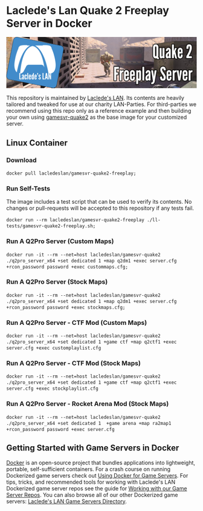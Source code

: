 # Laclede's Lan Quake 2 Freeplay Server in Docker

![thumb-gamesvr-quake2-freeplay](https://raw.githubusercontent.com/LacledesLAN/gamesvr-quake2-freeplay/main/.misc/thumb-gamesvr-quake2-freeplay.png "thumb-gamesvr-quake2-freeplay")

This repository is maintained by [Laclede's LAN](https://lacledeslan.com). Its contents are heavily tailored and tweaked for use at our charity LAN-Parties. For third-parties we recommend using this repo only as a reference example and then building your own using [gamesvr-quake2](https://github.com/LacledesLAN/gamesvr-quake2) as the base image for your customized server.

## Linux Container

### Download

```shell
docker pull lacledeslan/gamesvr-quake2-freeplay;
```

### Run Self-Tests

The image includes a test script that can be used to verify its contents. No changes or pull-requests will be accepted to this repository if any tests fail.

```shell
docker run --rm lacledeslan/gamesvr-quake2-freeplay ./ll-tests/gamesvr-quake2-freeplay.sh;
```

### Run A Q2Pro Server (Custom Maps)

``` shell
docker run -it --rm --net=host lacledeslan/gamesvr-quake2 ./q2pro_server_x64 +set dedicated 1 +map q2dm1 +exec server.cfg +rcon_password password +exec custommaps.cfg;
```

### Run A Q2Pro Server (Stock Maps)

``` shell
docker run -it --rm --net=host lacledeslan/gamesvr-quake2 ./q2pro_server_x64 +set dedicated 1 +map q2dm1 +exec server.cfg +rcon_password password +exec stockmaps.cfg;
```

### Run A Q2Pro Server - CTF Mod (Custom Maps)

``` shell
docker run -it --rm --net=host lacledeslan/gamesvr-quake2 ./q2pro_server_x64 +set dedicated 1 +game ctf +map q2ctf1 +exec server.cfg +exec customplaylist.cfg
```

### Run A Q2Pro Server - CTF Mod (Stock Maps)

``` shell
docker run -it --rm --net=host lacledeslan/gamesvr-quake2 ./q2pro_server_x64 +set dedicated 1 +game ctf +map q2ctf1 +exec server.cfg +exec stockplaylist.cfg
```

### Run A Q2Pro Server - Rocket Arena Mod (Stock Maps)

``` shell
docker run -it --rm --net=host lacledeslan/gamesvr-quake2 ./q2pro_server_x64 +set dedicated 1  +game arena +map ra2map1 +rcon_password password +exec server.cfg
```

## Getting Started with Game Servers in Docker

[Docker](https://docs.docker.com/) is an open-source project that bundles applications into lightweight, portable, self-sufficient containers. For a crash course on running Dockerized game servers check out [Using Docker for Game Servers](https://github.com/LacledesLAN/README.1ST/blob/master/GameServers/DockerAndGameServers.md). For tips, tricks, and recommended tools for working with Laclede's LAN Dockerized game server repos see the guide for [Working with our Game Server Repos](https://github.com/LacledesLAN/README.1ST/blob/master/GameServers/WorkingWithOurRepos.md). You can also browse all of our other Dockerized game servers: [Laclede's LAN Game Servers Directory](https://github.com/LacledesLAN/README.1ST/tree/master/GameServers).
